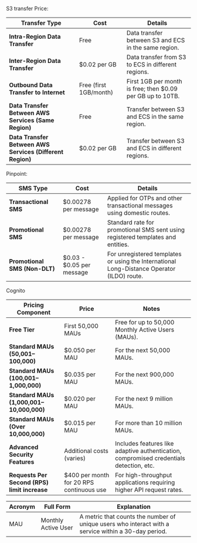 
S3 transfer Price:

| **Transfer Type**                        | **Cost**                      | **Details**                                           |
|------------------------------------------|-------------------------------|-------------------------------------------------------|
| **Intra-Region Data Transfer**           | Free                          | Data transfer between S3 and ECS in the same region.  |
| **Inter-Region Data Transfer**           | $0.02 per GB                  | Data transfer from S3 to ECS in different regions.    |
| **Outbound Data Transfer to Internet**  | Free (first 1GB/month)        | First 1GB per month is free; then $0.09 per GB up to 10TB. |
| **Data Transfer Between AWS Services (Same Region)** | Free              | Transfer between S3 and ECS in the same region.      |
| **Data Transfer Between AWS Services (Different Region)** | $0.02 per GB  | Transfer between S3 and ECS in different regions.    |



Pinpoint:

| **SMS Type**              | **Cost**                | **Details**                                                                 |
|---------------------------|-------------------------|-----------------------------------------------------------------------------|
| **Transactional SMS**     | $0.00278 per message    | Applied for OTPs and other transactional messages using domestic routes.   |
| **Promotional SMS**       | $0.00278 per message    | Standard rate for promotional SMS sent using registered templates and entities. |
| **Promotional SMS (Non-DLT)** | $0.03 - $0.05 per message | For unregistered templates or using the International Long-Distance Operator (ILDO) route. |

Cognito

| **Pricing Component**                             | **Price**                                                  | **Notes**                                                                                     |
|---------------------------------------------------|------------------------------------------------------------|-----------------------------------------------------------------------------------------------|
| **Free Tier**                                     | First 50,000 MAUs                                           | Free for up to 50,000 Monthly Active Users (MAUs).                                            |
| **Standard MAUs (50,001–100,000)**                | $0.050 per MAU                                              | For the next 50,000 MAUs.                                                                     |
| **Standard MAUs (100,001–1,000,000)**             | $0.035 per MAU                                              | For the next 900,000 MAUs.                                                                    |
| **Standard MAUs (1,000,001–10,000,000)**          | $0.020 per MAU                                              | For the next 9 million MAUs.                                                                  |
| **Standard MAUs (Over 10,000,000)**               | $0.015 per MAU                                              | For more than 10 million MAUs.                                                                |
| **Advanced Security Features**                    | Additional costs (varies)                                   | Includes features like adaptive authentication, compromised credentials detection, etc.       |
| **Requests Per Second (RPS) limit increase**      | $400 per month for 20 RPS continuous use                    | For high-throughput applications requiring higher API request rates.                          |



| **Acronym** | **Full Form**              | **Explanation**                                                                                  |
|-------------|----------------------------|--------------------------------------------------------------------------------------------------|
| MAU         | Monthly Active User         | A metric that counts the number of unique users who interact with a service within a 30-day period. |

